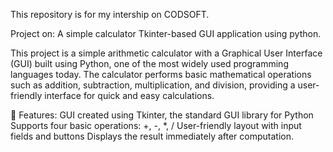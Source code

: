 This repository is for my intership on CODSOFT.

Project on: A simple calculator Tkinter-based GUI application using python.


This project is a simple arithmetic calculator with a Graphical User Interface (GUI) built using Python, one of the most widely used programming languages today.
The calculator performs basic mathematical operations such as addition, subtraction, multiplication, and division, providing a user-friendly interface for quick and easy calculations.

🔧 Features:
GUI created using Tkinter, the standard GUI library for Python
Supports four basic operations: +, -, *, /
User-friendly layout with input fields and buttons
Displays the result immediately after computation.


